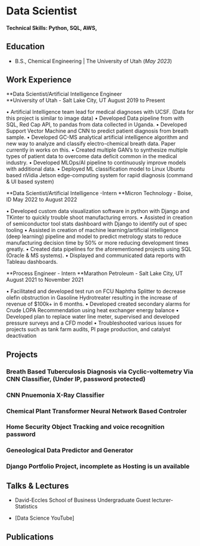 # Data Scientist

#### Technical Skills: Python, SQL, AWS, 

## Education 			        		
- B.S., Chemical Engineering | The University of Utah (_May 2023_)

## Work Experience

**Data Scientist/Artificial Intelligence Engineer     
**University of Utah - Salt Lake City, UT August 2019 to Present 

•	Artificial Intelligence team lead for medical diagnoses with UCSF. (Data for this project is similar to image data)
•	Developed Data pipeline from with SQL, Red Cap API, to pandas from data collected in Uganda.
•	Developed Support Vector Machine and CNN to predict patient diagnosis from breath sample.
•	Developed GC-MS analytical artificial intelligence algorithm and new way to analyze and classify electro-chemical breath data. Paper currently in works on this.
•	Created multiple GAN’s to synthesize multiple types of patient data to overcome data deficit common in the medical industry. 
•	Developed MLOps/AI pipeline to continuously improve models with additional data.
•	Deployed ML classification model to Linux Ubuntu based nVidia Jetson edge-computing system for rapid diagnosis (command & UI based system)

**Data Scientist/Artificial Intelligence -Intern
**Micron Technology - Boise, ID May 2022 to August 2022

•	Developed custom data visualization software in python with Django and TKinter to quickly trouble shoot manufacturing errors.
•	Assisted in creation of semiconductor tool stats dashboard with Django to identify out of spec tooling
•	Assisted in creation of machine learning/artificial intelligence (deep learning) pipeline and model to predict metrology stats to reduce manufacturing decision time by 50% or more reducing development times greatly.
•	Created data pipelines for the aforementioned projects using SQL (Oracle & MS systems).
•	Displayed and communicated data reports with Tableau dashboards.

**Process Engineer - Intern 
**Marathon Petroleum - Salt Lake City, UT August 2021 to November 2021

•	Facilitated and developed test run on FCU Naphtha Splitter to decrease olefin obstruction in Gasoline Hydrotreater resulting in the increase of revenue of $100k+ in 6 months.
•	Developed created secondary alarms for Crude LOPA Recommendation using heat exchanger energy balance
•	Developed plan to replace water line meter, supervised and developed pressure surveys and a CFD model
•	Troubleshooted various issues for projects such as tank farm audits, PI page production, and catalyst deactivation


## Projects
### Breath Based Tuberculosis Diagnosis via Cyclic-voltemetry Via CNN Classifier, (Under IP, password protected)

### CNN Pnuemonia X-Ray Classifier

### Chemical Plant Transformer Neural Network Based Controler

### Home Security Object Tracking and voice recognition password

### Geneological Data Predictor and Generator

### Django Portfolio Project, incomplete as Hosting is un available

## Talks & Lectures
- David-Eccles School of Business Undergraduate Guest lecturer- Statistics

- [Data Science YouTube]

## Publications

